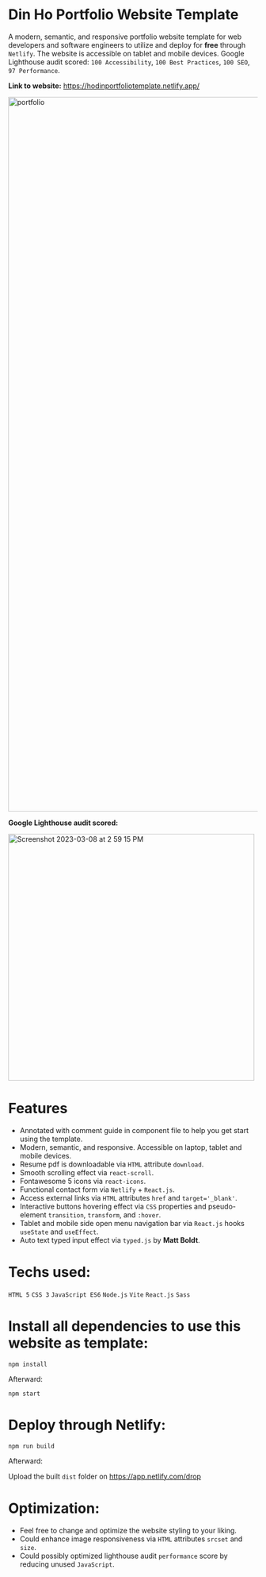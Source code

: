 # Din Ho Portfolio Website Template 
A modern, semantic, and responsive portfolio website template for web developers and software engineers to utilize and deploy for **free** through `Netlify`. The website is accessible on tablet and mobile devices. Google Lighthouse audit scored: `100 Accessibility`, `100 Best Practices`, `100 SEO`, `97 Performance`.

**Link to website:** https://hodinportfoliotemplate.netlify.app/

<img width="1440" alt="portfolio" src="https://user-images.githubusercontent.com/100463706/223882896-5ac6917f-8435-4175-b176-bf135803d10e.png">

**Google Lighthouse audit scored:**

<img width="497" alt="Screenshot 2023-03-08 at 2 59 15 PM" src="https://user-images.githubusercontent.com/100463706/223882913-4927b070-2a7a-4b80-8a90-132dcf5b34cb.png">

# Features
- Annotated with comment guide in component file to help you get start using the template.
- Modern, semantic, and responsive. Accessible on laptop, tablet and mobile devices.
- Resume pdf is downloadable via `HTML` attribute `download`.
- Smooth scrolling effect via `react-scroll`.
- Fontawesome 5 icons via `react-icons`.
- Functional contact form via `Netlify` + `React.js`.
- Access external links via `HTML` attributes `href` and `target='_blank'`.
- Interactive buttons hovering effect via `CSS` properties and pseudo-element `transition`, `transform`, and `:hover`.
- Tablet and mobile side open menu navigation bar via `React.js` hooks `useState` and `useEffect`.
- Auto text typed input effect via `typed.js` by **Matt Boldt**. 

# Techs used:
`HTML 5` `CSS 3` `JavaScript ES6` `Node.js` `Vite` `React.js` `Sass`

# Install all dependencies to use this website as template:
`npm install`

Afterward:

`npm start`

# Deploy through Netlify:

`npm run build`

Afterward:

Upload the built `dist` folder on https://app.netlify.com/drop 

# Optimization:
- Feel free to change and optimize the website styling to your liking. 
- Could enhance image responsiveness via `HTML` attributes `srcset` and `size`.
- Could possibly optimized lighthouse audit `performance` score by reducing unused `JavaScript`.
